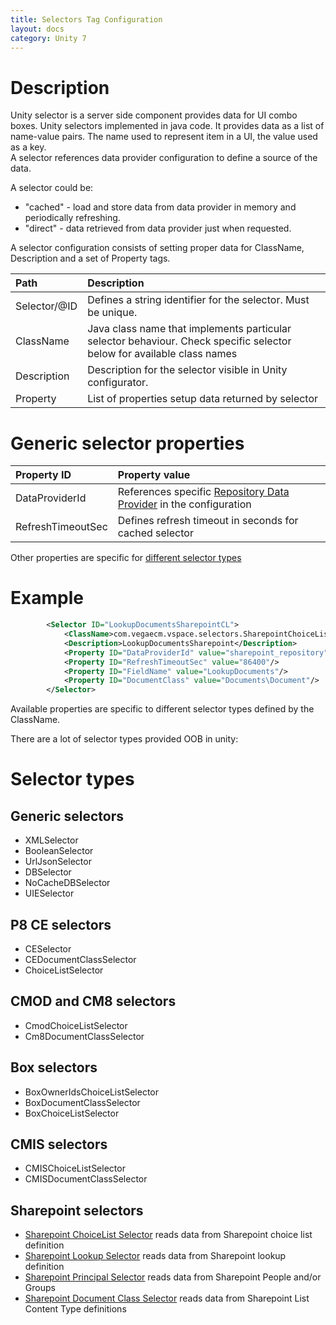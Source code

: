 ```yaml
---
title: Selectors Tag Configuration
layout: docs
category: Unity 7
---
```

# Description
Unity selector is a server side component provides data for UI combo boxes. Unity selectors implemented in java code.
It provides data as a list of name-value pairs. The name used to represent item in a UI, the value used as a key.   
A selector references data provider configuration to define a source of the data.

A selector could be:

 - "cached" - load and store data from data provider in memory and periodically refreshing.
 - "direct" - data retrieved from data provider just when requested.   

A selector configuration consists of setting proper data for ClassName, Description and a set of Property tags.
 
| Path          | Description                                 |
|:--------------|:--------------------------------------------|
| Selector/@ID   | Defines a string identifier for the selector. Must be unique. |
| ClassName      | Java class name that implements particular selector behaviour. Check specific selector below for available class names|  
| Description    | Description for the selector visible in Unity configurator. |
| Property | List of properties setup data returned by selector   

# Generic selector properties

| Property ID | Property value                  |
|:------------|:--------------------------------|
|DataProviderId| References specific [Repository Data Provider](../repository-data-providers.md) in the configuration|
|RefreshTimeoutSec| Defines refresh timeout in seconds for cached selector |


Other properties are specific for [different selector types](#selector-types) 

# Example

```xml
        <Selector ID="LookupDocumentsSharepointCL">
            <ClassName>com.vegaecm.vspace.selectors.SharepointChoiceListSelector</ClassName>
            <Description>LookupDocumentsSharepoint</Description>
            <Property ID="DataProviderId" value="sharepoint_repository"/>
            <Property ID="RefreshTimeoutSec" value="86400"/>
            <Property ID="FieldName" value="LookupDocuments"/>
            <Property ID="DocumentClass" value="Documents\Document"/>
        </Selector>
```
Available properties are specific to different selector types defined by the ClassName.
  
There are a lot of selector types provided OOB in unity:
    
# Selector types    

## Generic selectors
    
- XMLSelector 
- BooleanSelector
- UrlJsonSelector
- DBSelector
- NoCacheDBSelector
- UIESelector

## P8 CE selectors

- CESelector 
- CEDocumentClassSelector 
- ChoiceListSelector 

## CMOD and CM8 selectors

- CmodChoiceListSelector 
- Cm8DocumentClassSelector

## Box selectors

- BoxOwnerIdsChoiceListSelector 
- BoxDocumentClassSelector 
- BoxChoiceListSelector 

## CMIS selectors

- CMISChoiceListSelector 
- CMISDocumentClassSelector 
 
## Sharepoint selectors 
- [Sharepoint ChoiceList Selector](selectors-tag/sharepoint-selectors.md#sharepoint-choice-list-selector) reads data from Sharepoint choice list definition 
- [Sharepoint Lookup Selector](selectors-tag/sharepoint-selectors.md#sharepoint-lookup-selector) reads data from Sharepoint lookup definition
- [Sharepoint Principal Selector](selectors-tag/sharepoint-selectors.md#sharepoint-principal-selector) reads data from Sharepoint People and/or Groups
- [Sharepoint Document Class Selector](selectors-tag/sharepoint-selectors.md#sharepoint-document-class-selector) reads data from Sharepoint List Content Type definitions 


